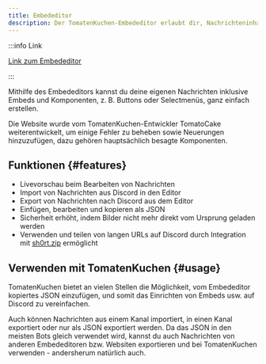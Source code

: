```yaml
---
title: Embededitor
description: Der TomatenKuchen-Embededitor erlaubt dir, Nachrichteninhalte, Embeds und Komponenten auf einer Website zu bearbeiten.
---
```


:::info Link

[Link zum Embededitor](https://embed.tomatenkuchen.com)

:::

Mithilfe des Embededitors kannst du deine eigenen Nachrichten inklusive Embeds und Komponenten, z. B. Buttons oder Selectmenüs, ganz einfach erstellen.

Die Website wurde vom TomatenKuchen-Entwickler TomatoCake weiterentwickelt, um einige Fehler zu beheben sowie Neuerungen hinzuzufügen, dazu gehören hauptsächlich besagte Komponenten.

## Funktionen {#features}

- Livevorschau beim Bearbeiten von Nachrichten
- Import von Nachrichten aus Discord in den Editor
- Export von Nachrichten nach Discord aus dem Editor
- Einfügen, bearbeiten und kopieren als JSON
- Sicherheit erhöht, indem Bilder nicht mehr direkt vom Ursprung geladen werden
- Verwenden und teilen von langen URLs auf Discord durch Integration mit [sh0rt.zip](https://sh0rt.zip) ermöglicht

## Verwenden mit TomatenKuchen {#usage}

TomatenKuchen bietet an vielen Stellen die Möglichkeit, vom Embededitor kopiertes JSON einzufügen, und somit das Einrichten von Embeds usw. auf Discord zu vereinfachen.

Auch können Nachrichten aus einem Kanal importiert, in einen Kanal exportiert oder nur als JSON exportiert werden. Da das JSON in den meisten Bots gleich verwendet wird, kannst du auch Nachrichten von anderen Embededitoren bzw. Websiten exportieren und bei TomatenKuchen verwenden - andersherum natürlich auch.
